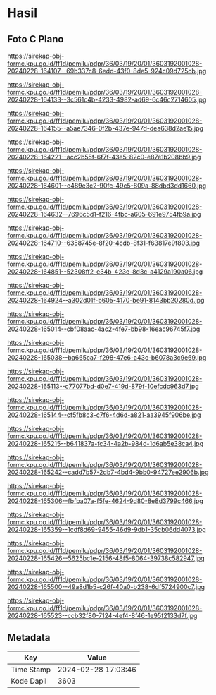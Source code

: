 # Hasil

## Foto C Plano

https://sirekap-obj-formc.kpu.go.id/ff1d/pemilu/pdpr/36/03/19/20/01/3603192001028-20240228-164107--69b337c8-6edd-43f0-8de5-924c09d725cb.jpg

https://sirekap-obj-formc.kpu.go.id/ff1d/pemilu/pdpr/36/03/19/20/01/3603192001028-20240228-164133--3c561c4b-4233-4982-ad69-6c46c2714605.jpg

https://sirekap-obj-formc.kpu.go.id/ff1d/pemilu/pdpr/36/03/19/20/01/3603192001028-20240228-164155--a5ae7346-0f2b-437e-947d-dea638d2ae15.jpg

https://sirekap-obj-formc.kpu.go.id/ff1d/pemilu/pdpr/36/03/19/20/01/3603192001028-20240228-164221--acc2b55f-6f7f-43e5-82c0-e87e1b208bb9.jpg

https://sirekap-obj-formc.kpu.go.id/ff1d/pemilu/pdpr/36/03/19/20/01/3603192001028-20240228-164601--e489e3c2-90fc-49c5-809a-88dbd3dd1660.jpg

https://sirekap-obj-formc.kpu.go.id/ff1d/pemilu/pdpr/36/03/19/20/01/3603192001028-20240228-164632--7696c5d1-f216-4fbc-a605-691e9754fb9a.jpg

https://sirekap-obj-formc.kpu.go.id/ff1d/pemilu/pdpr/36/03/19/20/01/3603192001028-20240228-164710--6358745e-8f20-4cdb-8f31-f63817e9f803.jpg

https://sirekap-obj-formc.kpu.go.id/ff1d/pemilu/pdpr/36/03/19/20/01/3603192001028-20240228-164851--52308ff2-e34b-423e-8d3c-a4129a190a06.jpg

https://sirekap-obj-formc.kpu.go.id/ff1d/pemilu/pdpr/36/03/19/20/01/3603192001028-20240228-164924--a302d01f-b605-4170-be91-8143bb20280d.jpg

https://sirekap-obj-formc.kpu.go.id/ff1d/pemilu/pdpr/36/03/19/20/01/3603192001028-20240228-165014--cbf08aac-4ac2-4fe7-bb98-16eac96745f7.jpg

https://sirekap-obj-formc.kpu.go.id/ff1d/pemilu/pdpr/36/03/19/20/01/3603192001028-20240228-165038--ba665ca7-f298-47e6-a43c-b6078a3c9e69.jpg

https://sirekap-obj-formc.kpu.go.id/ff1d/pemilu/pdpr/36/03/19/20/01/3603192001028-20240228-165113--c77077bd-d0e7-419d-879f-10efcdc963d7.jpg

https://sirekap-obj-formc.kpu.go.id/ff1d/pemilu/pdpr/36/03/19/20/01/3603192001028-20240228-165144--cf5fb8c3-c7f6-4d6d-a821-aa3945f906be.jpg

https://sirekap-obj-formc.kpu.go.id/ff1d/pemilu/pdpr/36/03/19/20/01/3603192001028-20240228-165215--b641837a-fc34-4a2b-984d-1d6ab5e38ca4.jpg

https://sirekap-obj-formc.kpu.go.id/ff1d/pemilu/pdpr/36/03/19/20/01/3603192001028-20240228-165242--cadd7b57-2db7-4bd4-9bb0-94727ee2906b.jpg

https://sirekap-obj-formc.kpu.go.id/ff1d/pemilu/pdpr/36/03/19/20/01/3603192001028-20240228-165306--fbfba07a-f5fe-4624-9d80-8e8d3799c466.jpg

https://sirekap-obj-formc.kpu.go.id/ff1d/pemilu/pdpr/36/03/19/20/01/3603192001028-20240228-165359--1cdf8d69-9455-46d9-9db1-35cb06dd4073.jpg

https://sirekap-obj-formc.kpu.go.id/ff1d/pemilu/pdpr/36/03/19/20/01/3603192001028-20240228-165426--5625bc1e-2156-48f5-8064-39738c582947.jpg

https://sirekap-obj-formc.kpu.go.id/ff1d/pemilu/pdpr/36/03/19/20/01/3603192001028-20240228-165500--49a8d1b5-c26f-40a0-b238-6df5724900c7.jpg

https://sirekap-obj-formc.kpu.go.id/ff1d/pemilu/pdpr/36/03/19/20/01/3603192001028-20240228-165523--ccb32f80-7124-4ef4-8f46-1e95f2133d7f.jpg


## Metadata

| Key        | Value               |
| ---------- | ------------------- |
| Time Stamp | 2024-02-28 17:03:46 |
| Kode Dapil | 3603                |



